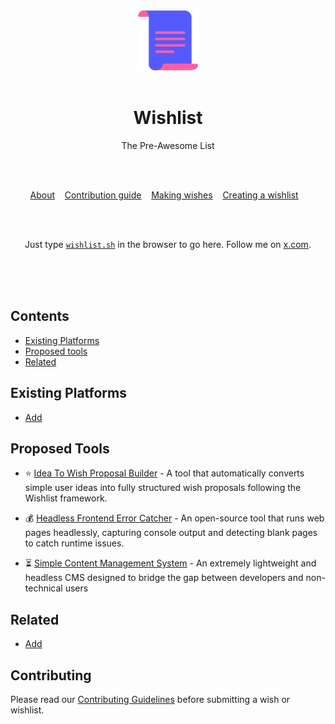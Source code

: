 <div align="center">
	<img width="96" height="96" src="media/logo-colored.svg" alt="Wishlist">
	<br>
	<br>
	<h1>Wishlist</h1>
	<p>The Pre-Awesome List</p>
	<br>
	<br>
</div>
<p align="center">
	<a href="manifesto.md">About</a>&nbsp;&nbsp;&nbsp;
	<a href="contributing.md">Contribution guide</a>&nbsp;&nbsp;&nbsp;
	<a href="create-wish.md">Making wishes</a>&nbsp;&nbsp;&nbsp;
	<a href="create-list.md">Creating a wishlist</a>&nbsp;&nbsp;&nbsp;
</p>
<br>
<br>
<p align="center">
	Just type <a href="https://wishlist.sh"><code>wishlist.sh</code></a> in the browser to go here. Follow me on <a href="https://x.com/bart_ohm">x.com</a>.
</p>
<br>
<br>
<br>

## Contents

- [Existing Platforms](#existing-platforms)
- [Proposed tools](#proposed-tools)
- [Related](#related)

## Existing Platforms

- [Add](contributing.md)

## Proposed Tools

- ⭐ [Idea To Wish Proposal Builder](https://gist.github.com/unameit10000000/b86317c7800e7a54b11a53769510ef04) - A tool that automatically converts simple user ideas into fully structured wish proposals following the Wishlist framework.

- 💰 [Headless Frontend Error Catcher](https://gist.github.com/unameit10000000/db090b32907838aa94bbdd83a6260012) - An open-source tool that runs web pages headlessly, capturing console output and detecting blank pages to catch runtime issues.

- ⏳ [Simple Content Management System](https://gist.github.com/unameit10000000/db090b32907838aa94bbdd83a6260012) - An extremely lightweight and headless CMS designed to bridge the gap between developers and non-technical users

## Related

- [Add](contributing.md)

## Contributing

Please read our [Contributing Guidelines](contributing.md) before submitting a wish or wishlist.